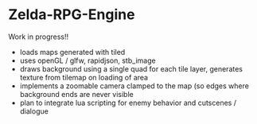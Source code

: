 # Zelda-RPG-Engine

Work in progress!!

- loads maps generated with tiled
- uses openGL / glfw, rapidjson, stb_image
- draws background using a single quad for each tile layer, generates texture from tilemap on loading of area
- implements a zoomable camera clamped to the map (so edges where background ends are never visible
- plan to integrate lua scripting for enemy behavior and cutscenes / dialogue
